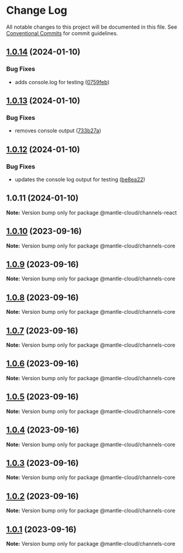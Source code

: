 # Change Log

All notable changes to this project will be documented in this file.
See [Conventional Commits](https://conventionalcommits.org) for commit guidelines.

## [1.0.14](https://github.com/mantle-cloud/mantle-js-sdk/compare/@mantle-cloud/channels-react@1.0.13...@mantle-cloud/channels-react@1.0.14) (2024-01-10)


### Bug Fixes

* adds console.log for testing ([0759feb](https://github.com/mantle-cloud/mantle-js-sdk/commit/0759feb05cefbd5000bf947e7f55e3aa97c20bbf))





## [1.0.13](https://github.com/mantle-cloud/mantle-js-sdk/compare/@mantle-cloud/channels-react@1.0.12...@mantle-cloud/channels-react@1.0.13) (2024-01-10)


### Bug Fixes

* removes console output ([733b27a](https://github.com/mantle-cloud/mantle-js-sdk/commit/733b27a8d20b8215914d46261e64e0d1ec2198d6))





## [1.0.12](https://github.com/mantle-cloud/mantle-js-sdk/compare/@mantle-cloud/channels-react@1.0.11...@mantle-cloud/channels-react@1.0.12) (2024-01-10)


### Bug Fixes

* updates the console log output for testing ([be8ea22](https://github.com/mantle-cloud/mantle-js-sdk/commit/be8ea22362a17e53e4bb0a24f3da649f80252b2a))





## 1.0.11 (2024-01-10)

**Note:** Version bump only for package @mantle-cloud/channels-react





## [1.0.10](https://github.com/mantle-cloud/mantle-js-sdk/compare/@mantle-cloud/channels-core@1.0.9...@mantle-cloud/channels-core@1.0.10) (2023-09-16)

**Note:** Version bump only for package @mantle-cloud/channels-core





## [1.0.9](https://github.com/mantle-cloud/mantle-js-sdk/compare/@mantle-cloud/channels-core@1.0.8...@mantle-cloud/channels-core@1.0.9) (2023-09-16)

**Note:** Version bump only for package @mantle-cloud/channels-core





## [1.0.8](https://github.com/mantle-cloud/mantle-js-sdk/compare/@mantle-cloud/channels-core@1.0.7...@mantle-cloud/channels-core@1.0.8) (2023-09-16)

**Note:** Version bump only for package @mantle-cloud/channels-core





## [1.0.7](https://github.com/mantle-cloud/mantle-js-sdk/compare/@mantle-cloud/channels-core@1.0.6...@mantle-cloud/channels-core@1.0.7) (2023-09-16)

**Note:** Version bump only for package @mantle-cloud/channels-core





## [1.0.6](https://github.com/mantle-cloud/mantle-js-sdk/compare/@mantle-cloud/channels-core@1.0.5...@mantle-cloud/channels-core@1.0.6) (2023-09-16)

**Note:** Version bump only for package @mantle-cloud/channels-core





## [1.0.5](https://github.com/mantle-cloud/mantle-js-sdk/compare/@mantle-cloud/channels-core@1.0.4...@mantle-cloud/channels-core@1.0.5) (2023-09-16)

**Note:** Version bump only for package @mantle-cloud/channels-core





## [1.0.4](https://github.com/mantle-cloud/mantle-js-sdk/compare/@mantle-cloud/channels-core@1.0.3...@mantle-cloud/channels-core@1.0.4) (2023-09-16)

**Note:** Version bump only for package @mantle-cloud/channels-core





## [1.0.3](https://github.com/mantle-cloud/mantle-js-sdk/compare/@mantle-cloud/channels-core@1.0.2...@mantle-cloud/channels-core@1.0.3) (2023-09-16)

**Note:** Version bump only for package @mantle-cloud/channels-core





## [1.0.2](https://github.com/mantle-cloud/mantle-js-sdk/compare/@mantle-cloud/channels-core@1.0.1...@mantle-cloud/channels-core@1.0.2) (2023-09-16)

**Note:** Version bump only for package @mantle-cloud/channels-core





## [1.0.1](https://github.com/mantle-cloud/mantle-js-sdk/compare/@mantle-cloud/channels-core@1.1.0...@mantle-cloud/channels-core@1.0.1) (2023-09-16)

**Note:** Version bump only for package @mantle-cloud/channels-core
